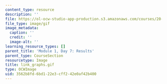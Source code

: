 ```yaml
---
content_type: resource
description: ''
file: https://ol-ocw-studio-app-production.s3.amazonaws.com/courses/20-109-laboratory-fundamentals-in-biological-engineering-spring-2010/3562b8fd6bd122e3cff242e0af42b400_link_graphs.gif
file_type: image/gif
image_metadata:
  caption: ''
  credit: ''
  image-alt: ''
learning_resource_types: []
parent_title: 'Module 1, Day 7: Results'
parent_type: CourseSection
resourcetype: Image
title: link_graphs.gif
type: OCWImage
uid: 3562b8fd-6bd1-22e3-cff2-42e0af42b400
---
```

